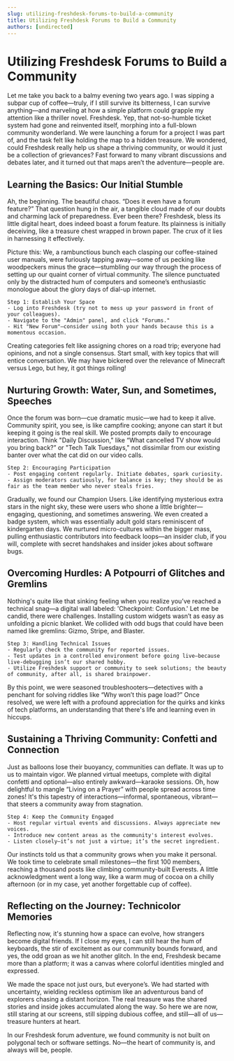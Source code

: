 ```yaml
---
slug: utilizing-freshdesk-forums-to-build-a-community
title: Utilizing Freshdesk Forums to Build a Community
authors: [undirected]
---
```



# Utilizing Freshdesk Forums to Build a Community

Let me take you back to a balmy evening two years ago. I was sipping a subpar cup of coffee—truly, if I still survive its bitterness, I can survive anything—and marveling at how a simple platform could grapple my attention like a thriller novel. Freshdesk. Yep, that not-so-humble ticket system had gone and reinvented itself, morphing into a full-blown community wonderland. We were launching a forum for a project I was part of, and the task felt like holding the map to a hidden treasure. We wondered, could Freshdesk really help us shape a thriving community, or would it just be a collection of grievances? Fast forward to many vibrant discussions and debates later, and it turned out that maps aren’t the adventure—people are.

## Learning the Basics: Our Initial Stumble

Ah, the beginning. The beautiful chaos. “Does it even have a forum feature?” That question hung in the air, a tangible cloud made of our doubts and charming lack of preparedness. Ever been there? Freshdesk, bless its little digital heart, does indeed boast a forum feature. Its plainness is initially deceiving, like a treasure chest wrapped in brown paper. The crux of it lies in harnessing it effectively.

Picture this: We, a rambunctious bunch each clasping our coffee-stained user manuals, were furiously tapping away—some of us pecking like woodpeckers minus the grace—stumbling our way through the process of setting up our quaint corner of virtual community. The silence punctuated only by the distracted hum of computers and someone’s enthusiastic monologue about the glory days of dial-up internet.

```plaintext
Step 1: Establish Your Space
- Log into Freshdesk (try not to mess up your password in front of your colleagues).
- Navigate to the "Admin" panel, and click "Forums."
- Hit "New Forum"—consider using both your hands because this is a momentous occasion.
```

Creating categories felt like assigning chores on a road trip; everyone had opinions, and not a single consensus. Start small, with key topics that will entice conversation. We may have bickered over the relevance of Minecraft versus Lego, but hey, it got things rolling!

## Nurturing Growth: Water, Sun, and Sometimes, Speeches

Once the forum was born—cue dramatic music—we had to keep it alive. Community spirit, you see, is like campfire cooking; anyone can start it but keeping it going is the real skill. We posted prompts daily to encourage interaction. Think "Daily Discussion," like “What cancelled TV show would you bring back?” or "Tech Talk Tuesdays," not dissimilar from our existing banter over what the cat did on our video calls.

```plaintext
Step 2: Encouraging Participation
- Post engaging content regularly. Initiate debates, spark curiosity.
- Assign moderators cautiously, for balance is key; they should be as fair as the team member who never steals fries.
```

Gradually, we found our Champion Users. Like identifying mysterious extra stars in the night sky, these were users who shone a little brighter—engaging, questioning, and sometimes answering. We even created a badge system, which was essentially adult gold stars reminiscent of kindergarten days. We nurtured micro-cultures within the bigger mass, pulling enthusiastic contributors into feedback loops—an insider club, if you will, complete with secret handshakes and insider jokes about software bugs.

## Overcoming Hurdles: A Potpourri of Glitches and Gremlins

Nothing's quite like that sinking feeling when you realize you’ve reached a technical snag—a digital wall labeled: 'Checkpoint: Confusion.' Let me be candid, there were challenges. Installing custom widgets wasn’t as easy as unfolding a picnic blanket. We collided with odd bugs that could have been named like gremlins: Gizmo, Stripe, and Blaster. 

```plaintext
Step 3: Handling Technical Issues
- Regularly check the community for reported issues.
- Test updates in a controlled environment before going live—because live-debugging isn’t our shared hobby.
- Utilize Freshdesk support or community to seek solutions; the beauty of community, after all, is shared brainpower.
```

By this point, we were seasoned troubleshooters—detectives with a penchant for solving riddles like “Why won’t this page load?” Once resolved, we were left with a profound appreciation for the quirks and kinks of tech platforms, an understanding that there's life and learning even in hiccups.

## Sustaining a Thriving Community: Confetti and Connection

Just as balloons lose their buoyancy, communities can deflate. It was up to us to maintain vigor. We planned virtual meetups, complete with digital confetti and optional—also entirely awkward—karaoke sessions. Oh, how delightful to mangle “Living on a Prayer” with people spread across time zones! It's this tapestry of interactions—informal, spontaneous, vibrant—that steers a community away from stagnation.

```plaintext
Step 4: Keep the Community Engaged
- Host regular virtual events and discussions. Always appreciate new voices.
- Introduce new content areas as the community's interest evolves.
- Listen closely—it’s not just a virtue; it’s the secret ingredient.
```

Our instincts told us that a community grows when you make it personal. We took time to celebrate small milestones—the first 100 members, reaching a thousand posts like climbing community-built Everests. A little acknowledgment went a long way, like a warm mug of cocoa on a chilly afternoon (or in my case, yet another forgettable cup of coffee).

## Reflecting on the Journey: Technicolor Memories

Reflecting now, it's stunning how a space can evolve, how strangers become digital friends. If I close my eyes, I can still hear the hum of keyboards, the stir of excitement as our community bounds forward, and yes, the odd groan as we hit another glitch. In the end, Freshdesk became more than a platform; it was a canvas where colorful identities mingled and expressed.

We made the space not just ours, but everyone’s. We had started with uncertainty, wielding reckless optimism like an adventurous band of explorers chasing a distant horizon. The real treasure was the shared stories and inside jokes accumulated along the way. So here we are now, still staring at our screens, still sipping dubious coffee, and still—all of us—treasure hunters at heart.

In our Freshdesk forum adventure, we found community is not built on polygonal tech or software settings. No—the heart of community is, and always will be, people.